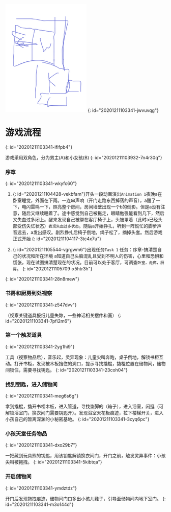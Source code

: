 ![MVQSBNNAT1OX8HBJRRYVPL.png](assets/20201210113447-26m4wb7-MVQSBNNAT1OX8HBJRR`YVPL.png)
{: id="20201211103341-jwvuvqg"}

# 游戏流程
{: id="20201211103341-ififpb4"}

游戏采用双角色，分为男主(A)和小女孩(B)
{: id="20201211103932-7n4r30q"}

### 序章
{: id="20201211103341-wkyfc60"}

1. {: id="20201211104428-vekbfam"}开头一段动画演出`Animation 1`夜晚a在卧室睡觉，外面在下雨。一连串声响（开门走路东西掉落的声音），a醒了一下，电闪雷鸣一下，照亮整个房间，房间墙壁出现一个b的倒影。但是a没有注意，随后又继续睡着了。途中感觉到自己被拖走，眼睛勉强能看到几下，然后又失血过多闭上。醒来发现自己被绑在客厅椅子上，头被罩着（此时a已经头部受伤失忆状态）`表现失血过多状态`。随后a开始挣扎，听到一阵慌忙的脚步声音远去，a发出感叹。剧烈挣扎后椅子倒地，绳子松了，摘掉头套。然后游戏正式开始
{: id="20201211104117-3tc4x7u"}

1. {: id="20201211105544-vgrgwm6"}出现任务`Task 1`
   任务：序章-搞清楚自己的状况和所在环境
   a知道自己头脑混乱且受到不明人的伤害，心里和恐惧和慌张，现在试图搞清楚现在的状况。目前可以处于客厅，可调查`卧室，走廊，厨房`。
{: id="20201211105709-x5htr3h"}

{: id="20201211103341-28n8mew"}

### 书房和厨房到处视察
{: id="20201211103341-z547dvv"}

（视察关键道具报纸儿童失踪，一些神话相关摆件和画）
{: id="20201211103341-7pfi2m6"}

### 第一个触发道具
{: id="20201211103341-2yg1hi9"}

工具（视察物品后），音乐起，灵异现象：儿童尖叫奔跑，桌子倒地，解锁书柜互动。打开书柜，发现被木板挡住的洞口，提示寻找撬棍，撬棍位置在储物间，储物间锁住，需要寻找钥匙。
{: id="20201211103341-23coh04"}

### 找到钥匙，进入储物间
{: id="20201211103341-meg6s6g"}

拿到撬棍，撬开书柜木板，进入管道，寻找垫脚的（箱子），进入浴室，闲逛（可解锁浴室门，换衣间门需要钥匙开）。发现浴室天花板痕迹，拉下楼梯开关，进入小孩自己的暂离深渊的小秘密基地。
{: id="20201211103341-3cyq6pc"}

### 小孩天堂任务物品
{: id="20201211103341-dxo29b7"}

一把藏到玩具熊的钥匙，用该钥匙解锁换衣间门，开门之前，触发灵异事件：小孩尖叫被拖拽。
{: id="20201211103341-5kibtqa"}

### 开启储物间
{: id="20201211103341-ymdztdz"}

开门后发现拖拽痕迹，储物间门口多出小孩儿鞋子，引导至储物间内地下室门。
{: id="20201211103341-m3o144d"}
